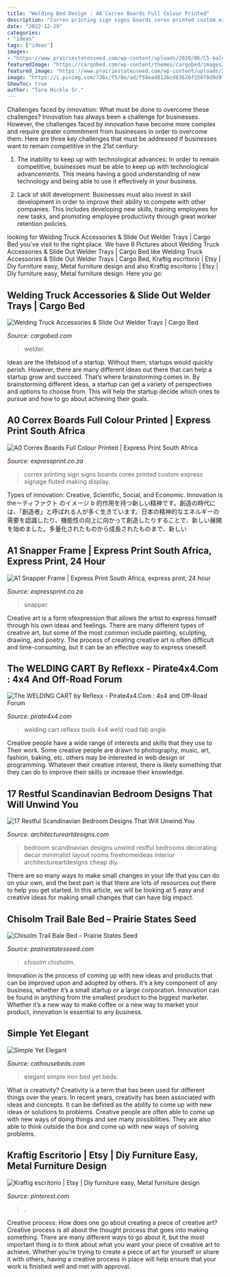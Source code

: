 ```yaml
---
title: "Welding Bed Design : A0 Correx Boards Full Colour Printed"
description: "Correx printing sign signs boards corex printed custom express signage fluted making display"
date: "2022-12-29"
categories:
- "ideas"
tags: ["ideas"]
images:
- "https://www.prairiestatesseed.com/wp-content/uploads/2020/06/C5-bale-beds-flat-beds-kansas-chisholm-creek-bale-beds-gallery-image-5.jpg"
featuredImage: "https://cargobed.com/wp-content/themes/cargobed/images/slider/welding/_Z3A0861.jpg"
featured_image: "https://www.prairiestatesseed.com/wp-content/uploads/2020/06/C5-bale-beds-flat-beds-kansas-chisholm-creek-bale-beds-gallery-image-5.jpg"
image: "https://i.pinimg.com/736x/f5/8e/ad/f58ead8136cd83626f15078d9d9f44da.jpg"
ShowToc: true
author: "Tara Hickle Sr."
---
```



Challenges faced by innovation: What must be done to overcome these challenges?
Innovation has always been a challenge for businesses. However, the challenges faced by innovation have become more complex and require greater commitment from businesses in order to overcome them. Here are three key challenges that must be addressed if businesses want to remain competitive in the 21st century:
1. The inability to keep up with technological advances: In order to remain competitive, businesses must be able to keep up with technological advancements. This means having a good understanding of new technology and being able to use it effectively in your business.

2. Lack of skill development: Businesses must also invest in skill development in order to improve their ability to compete with other companies. This includes developing new skills, training employees for new tasks, and promoting employee productivity through great worker retention policies.


	

		
looking for Welding Truck Accessories &amp; Slide Out Welder Trays | Cargo Bed you've visit to the right place. We have 8 Pictures about Welding Truck Accessories &amp; Slide Out Welder Trays | Cargo Bed like Welding Truck Accessories &amp; Slide Out Welder Trays | Cargo Bed, Kraftig escritorio | Etsy | Diy furniture easy, Metal furniture design and also Kraftig escritorio | Etsy | Diy furniture easy, Metal furniture design. Here you go:
		
    
## Welding Truck Accessories &amp; Slide Out Welder Trays | Cargo Bed

<img loading=lazy src="https://cargobed.com/wp-content/themes/cargobed/images/slider/welding/_Z3A0861.jpg" onerror="this.onerror=null;this.src='https://tse3.mm.bing.net/th?id=OIP.bgEl4b4SIPOOxAzdwY4JwwHaE8&amp;pid=15.1';" alt="Welding Truck Accessories &amp; Slide Out Welder Trays | Cargo Bed">

_Source: cargobed.com_

>welder. 

	

Ideas are the lifeblood of a startup. Without them, startups would quickly perish. However, there are many different ideas out there that can help a startup grow and succeed. That’s where brainstorming comes in. By brainstorming different ideas, a startup can get a variety of perspectives and options to choose from. This will help the startup decide which ones to pursue and how to go about achieving their goals.

    
## A0 Correx Boards Full Colour Printed | Express Print South Africa

<img loading=lazy src="https://expressprint.co.za/wp-content/uploads/2020/01/express-print-104-600x386.jpg" onerror="this.onerror=null;this.src='https://tse2.mm.bing.net/th?id=OIP.Pn0RxDHjsSlWVE73kWNhbgHaEw&amp;pid=15.1';" alt="A0 Correx Boards Full Colour Printed | Express Print South Africa">

_Source: expressprint.co.za_

>correx printing sign signs boards corex printed custom express signage fluted making display. 

	

Types of innovation: Creative, Scientific, Social, and Economic.
Innovation is theーティファクト のイメージ b 的作用を持つ新しい精神です。創造の時代には、「創造者」と呼ばれる人が多く生きています。日本の精神的なエネルギーの需要を認識したり、機能性の向上に向かって創造したりすることで、新しい展開を始めました。多量化されたものから成長されたものまで、新しい

    
## A1 Snapper Frame | Express Print South Africa, Express Print, 24 Hour

<img loading=lazy src="https://expressprint.co.za/wp-content/uploads/2017/12/express-print-181-450x450.jpg" onerror="this.onerror=null;this.src='https://tse2.mm.bing.net/th?id=OIP.rINjtE08CkDn9iOCulaZkAAAAA&amp;pid=15.1';" alt="A1 Snapper Frame | Express Print South Africa, express print, 24 hour">

_Source: expressprint.co.za_

>snapper. 

	

Creative art is a form ofexpression that allows the artist to express himself through his own ideas and feelings. There are many different types of creative art, but some of the most common include painting, sculpting, drawing, and poetry. The process of creating creative art is often difficult and time-consuming, but it can be an effective way to express oneself.

    
## The WELDING CART By Reflexx - Pirate4x4.Com : 4x4 And Off-Road Forum

<img loading=lazy src="https://www.pirate4x4.com/forum/attachments/shop-tools/281435d1168308204-welding-cart-reflexx-web-front-angle.jpg" onerror="this.onerror=null;this.src='https://tse3.mm.bing.net/th?id=OIP.qTu9ciSbNWyE9h2fca15FAAAAA&amp;pid=15.1';" alt="The WELDING CART by Reflexx - Pirate4x4.Com : 4x4 and Off-Road Forum">

_Source: pirate4x4.com_

>welding cart reflexx tools 4x4 weld road fab angle. 

	

Creative people have a wide range of interests and skills that they use to Their work. Some creative people are drawn to photography, music, art, fashion, baking, etc. others may be interested in web design or programming. Whatever their creative interest, there is likely something that they can do to improve their skills or increase their knowledge.

    
## 17 Restful Scandinavian Bedroom Designs That Will Unwind You

<img loading=lazy src="https://www.architectureartdesigns.com/wp-content/uploads/2016/10/17-Restful-Scandinavian-Bedroom-Designs-That-Will-Unwind-You-2-630x420.jpg" onerror="this.onerror=null;this.src='https://tse4.mm.bing.net/th?id=OIP.y__EHjPwdqActqV2c1yFngHaE8&amp;pid=15.1';" alt="17 Restful Scandinavian Bedroom Designs That Will Unwind You">

_Source: architectureartdesigns.com_

>bedroom scandinavian designs unwind restful bedrooms decorating decor minimalist layout rooms freehomeideas interior architectureartdesigns cheap diy. 

	

There are so many ways to make small changes in your life that you can do on your own, and the best part is that there are lots of resources out there to help you get started. In this article, we will be looking at 5 easy and creative ideas for making small changes that can have big impact.

    
## Chisolm Trail Bale Bed – Prairie States Seed

<img loading=lazy src="https://www.prairiestatesseed.com/wp-content/uploads/2020/06/C5-bale-beds-flat-beds-kansas-chisholm-creek-bale-beds-gallery-image-5.jpg" onerror="this.onerror=null;this.src='https://tse4.mm.bing.net/th?id=OIP.Y9R2cWLCK2nXYvZtcFD3hgHaE8&amp;pid=15.1';" alt="Chisolm Trail Bale Bed – Prairie States Seed">

_Source: prairiestatesseed.com_

>chisolm chisholm. 

	

Innovation is the process of coming up with new ideas and products that can be improved upon and adopted by others. It’s a key component of any business, whether it’s a small startup or a large corporation. Innovation can be found in anything from the smallest product to the biggest marketer. Whether it’s a new way to make coffee or a new way to market your product, innovation is essential to any business.

    
## Simple Yet Elegant

<img loading=lazy src="https://www.cathousebeds.com/wp-content/uploads/2012/03/iron-bed-simple-elegant.jpg" onerror="this.onerror=null;this.src='https://tse4.mm.bing.net/th?id=OIP.g4LEAsurXKKd3dGQFtvjRwHaGX&amp;pid=15.1';" alt="Simple Yet Elegant">

_Source: cathousebeds.com_

>elegant simple iron bed yet beds. 

	

What is creativity?
Creativity is a term that has been used for different things over the years. In recent years, creativity has been associated with ideas and concepts. It can be defined as the ability to come up with new ideas or solutions to problems. Creative people are often able to come up with new ways of doing things and see many possibilities. They are also able to think outside the box and come up with new ways of solving problems.

    
## Kraftig Escritorio | Etsy | Diy Furniture Easy, Metal Furniture Design

<img loading=lazy src="https://i.pinimg.com/736x/f5/8e/ad/f58ead8136cd83626f15078d9d9f44da.jpg" onerror="this.onerror=null;this.src='https://tse2.mm.bing.net/th?id=OIP.00BSFFwXhbyKd9wmdpnXQAHaHa&amp;pid=15.1';" alt="Kraftig escritorio | Etsy | Diy furniture easy, Metal furniture design">

_Source: pinterest.com_

>. 

	

Creative process: How does one go about creating a piece of creative art?
Creative process is all about the thought process that goes into making something. There are many different ways to go about it, but the most important thing is to think about what you want your piece of creative art to achieve. Whether you’re trying to create a piece of art for yourself or share it with others, having a creative process in place will help ensure that your work is finished well and met with approval.

